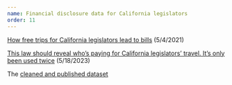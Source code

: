 ```yaml
---
name: Financial disclosure data for California legislators
order: 11
---
```


[How free trips for California legislators lead to bills](https://calmatters.org/politics/2023/05/california-legislature-trips-bills/) (5/4/2021)

[This law should reveal who’s paying for California legislators’ travel. It’s only been used twice](https://calmatters.org/politics/2023/05/california-legislators-travel-disclosure/) (5/18/2023)

The [cleaned and published dataset](https://github.com/CalMatters/ca-form-700-data)
